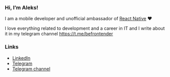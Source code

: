 ### Hi, I’m Aleks!

I am a mobile developer and unofficial ambassador of [React Native](https://github.com/facebook/react-native) ❤️

I love everything related to development and a career in IT and I write about it in my telegram channel https://t.me/befrontender

### Links
- [LinkedIn](https://www.linkedin.com/in/aleksandr-kovalchuk)
- [Telegram](https://t.me/kopchikovich)
- [Telegram channel](https://t.me/befrontender)
